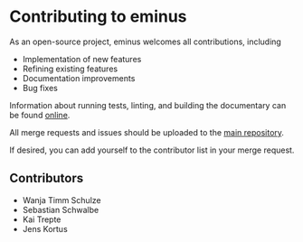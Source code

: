 # Contributing to eminus

As an open-source project, eminus welcomes all contributions, including

* Implementation of new features
* Refining existing features
* Documentation improvements
* Bug fixes

Information about running tests, linting, and building the documentary can be found [online](https://esp42.gitlab.io/sage/eminus/further.html).

All merge requests and issues should be uploaded to the [main repository](https://gitlab.com/esp42/sage/eminus).

If desired, you can add yourself to the contributor list in your merge request.

## Contributors
* Wanja Timm Schulze
* Sebastian Schwalbe
* Kai Trepte
* Jens Kortus
